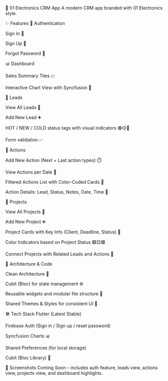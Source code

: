 📱 01 Electronics CRM App
A modern CRM app branded with 01 Electronics style.

✨ Features
🔐 Authentication

Sign In 🔑

Sign Up 📝

Forgot Password 🔁

📊 Dashboard

Sales Summary Tiles 📈

Interactive Chart View with Syncfusion 🧩

👥 Leads

View All Leads 👀

Add New Lead ➕

HOT / NEW / COLD status tags with visual indicators 🟢🟡🔴

Form validation ✅

📆 Actions

Add New Action (Next + Last action types) ⏱️

View Actions per Date 📅

Filtered Actions List with Color-Coded Cards 🎨

Action Details: Lead, Status, Notes, Date, Time 📝

📁 Projects

View All Projects 📂

Add New Project ➕

Project Cards with Key Info (Client, Deadline, Status) 🧾

Color Indicators based on Project Status 🟩🟨🟥

Connect Projects with Related Leads and Actions 🔗

🧱 Architecture & Code

Clean Architecture 🧼

Cubit (Bloc) for state management ⚙️

Reusable widgets and modular file structure 🧩

Shared Themes & Styles for consistent UI 🌈

🛠️ Tech Stack
Flutter (Latest Stable)

Firebase Auth (Sign in / Sign up / reset password)

Syncfusion Charts 📊

Shared Preferences (for local storage)

Cubit (Bloc Library) 🧠

📸 Screenshots
Coming Soon – includes auth feature, leads view, actions view, projects view, and dashboard highlights.
